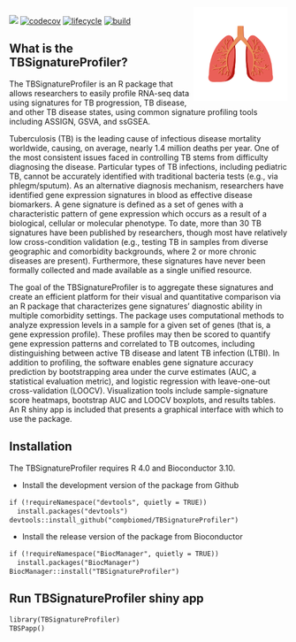 <img src="https://github.com/compbiomed/TBSignatureProfiler-docs/blob/master/lungs1.png?raw=true" align="right" width="170" />

[![](https://img.shields.io/badge/bioconductor-3.14-blue)](http://www.bioconductor.org/packages/release/bioc/html/TBSignatureProfiler.html)
[![codecov](https://codecov.io/gh/compbiomed/TBSignatureProfiler/branch/master/graph/badge.svg)](https://codecov.io/gh/compbiomed/TBSignatureProfiler)
[![lifecycle](https://img.shields.io/badge/lifecycle-maturing-blue)](https://www.tidyverse.org/lifecycle/#maturing)
[![build](http://www.bioconductor.org/shields/build/release/bioc/TBSignatureProfiler.svg)](http://bioconductor.org/checkResults/release/bioc-LATEST/TBSignatureProfiler/)


## What is the TBSignatureProfiler?
The TBSignatureProfiler is an R package that allows researchers to easily profile RNA-seq data using signatures for TB progression, TB disease, and other TB disease states, using common signature profiling tools including ASSIGN, GSVA, and ssGSEA.

Tuberculosis (TB) is the leading cause of infectious disease mortality worldwide, causing, on average, nearly 1.4 million deaths per year. One of the most consistent issues faced in controlling TB stems from difficulty diagnosing the disease. Particular types of TB infections, including pediatric TB, cannot be accurately identified with traditional bacteria tests (e.g., via phlegm/sputum). As an alternative diagnosis mechanism, researchers have identified gene expression signatures in blood as effective disease biomarkers. A gene signature is defined as a set of genes with a characteristic pattern of gene expression which occurs as a result of a biological, cellular or molecular phenotype. To date, more than 30 TB signatures have been published by researchers, though most have relatively low cross-condition validation (e.g., testing TB in samples from diverse geographic and comorbidity backgrounds, where 2 or more chronic diseases are present). Furthermore, these signatures have never been formally collected and made available as a single unified resource.

The goal of the TBSignatureProfiler is to aggregate these signatures and create an efficient platform for their visual and quantitative comparison via an R package that characterizes gene signatures’ diagnostic ability in multiple comorbidity settings. The package uses computational methods to analyze expression levels in a sample for a given set of genes (that is, a gene expression profile). These profiles may then be scored to quantify gene expression patterns and correlated to TB outcomes, including distinguishing between active TB disease and latent TB infection (LTBI). In addition to profiling, the software enables gene signature accuracy prediction by bootstrapping area under the curve estimates (AUC, a statistical evaluation metric), and logistic regression with leave-one-out cross-validation (LOOCV). Visualization tools include sample-signature score heatmaps, bootstrap AUC and LOOCV boxplots, and results tables. An R shiny app is included that presents a graphical interface with which to use the package.

## Installation

The TBSignatureProfiler requires R 4.0 and Bioconductor 3.10.

* Install the development version of the package from Github 

``` 
if (!requireNamespace("devtools", quietly = TRUE))
  install.packages("devtools")
devtools::install_github("compbiomed/TBSignatureProfiler")
```

* Install the release version of the package from Bioconductor

``` 
if (!requireNamespace("BiocManager", quietly = TRUE))
  install.packages("BiocManager")
BiocManager::install("TBSignatureProfiler")

```
## Run TBSignatureProfiler shiny app

``` 
library(TBSignatureProfiler)
TBSPapp()
```